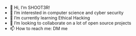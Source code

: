 - 👋 Hi, I’m SHOOT3R!
- 👀 I’m interested in computer science and cyber security
- 🌱 I’m currently learning Ethical Hacking
- 💞️ I’m looking to collaborate on a lot of open source projects
- 📫 How to reach me: DM me

<!---
shoot3ryt/shoot3ryt is a ✨ special ✨ repository because its `README.md` (this file) appears on your GitHub profile.
You can click the Preview link to take a look at your changes.
--->
